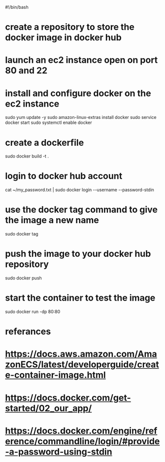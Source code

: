 #!/bin/bash

# create a repository to store the docker image in docker hub

# launch an ec2 instance open on port 80 and 22

# install and configure docker on the ec2 instance
sudo yum update -y
sudo amazon-linux-extras install docker
sudo service docker start
sudo systemctl enable docker

# create a dockerfile
sudo docker build -t <image-tag> .

# login to docker hub account
cat ~/my_password.txt | sudo docker login --username <docker-id> --password-stdin

# use the docker tag command to give the image a new name
sudo docker tag <image-tag> <repository-name>

# push the image to your docker hub repository
sudo docker push <repository-name>

# start the container to test the image
sudo docker run -dp 80:80 <repository-name>

# referances
# https://docs.aws.amazon.com/AmazonECS/latest/developerguide/create-container-image.html
# https://docs.docker.com/get-started/02_our_app/
# https://docs.docker.com/engine/reference/commandline/login/#provide-a-password-using-stdin